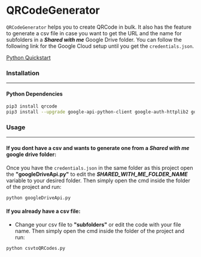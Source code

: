 # QRCodeGenerator

`QRCodeGenerator` helps you to create QRCode in bulk. It also has the feature to generate a csv file in case you want to get the URL and the name for subfolders in a ***Shared with me*** Google Drive folder. You can follow the following link for the Google Cloud setup until you get the `credentials.json`.

[Python Quickstart](https://developers.google.com/drive/api/quickstart/python)

### Installation
---
#### Python Dependencies
```bash
pip3 install qrcode
pip3 install --upgrade google-api-python-client google-auth-httplib2 google-auth-oauthlib
```
### Usage
---
#### If you dont have a csv and wants to generate one from a ***Shared with me*** google drive folder:
Once you have the `credentials.json` in the same folder as this project open the **"googleDriveApi.py"** to edit the ***SHARED_WITH_ME_FOLDER_NAME*** variable to your desired folder. Then simply open the cmd inside the folder of the project and run:
```bash
python googleDriveApi.py
```
#### If you already have a csv file:
* Change your csv file to **"subfolders"** or edit the code with your file name. Then simply open the cmd inside the folder of the project and run:
```bash
python csvtoQRCodes.py
```
